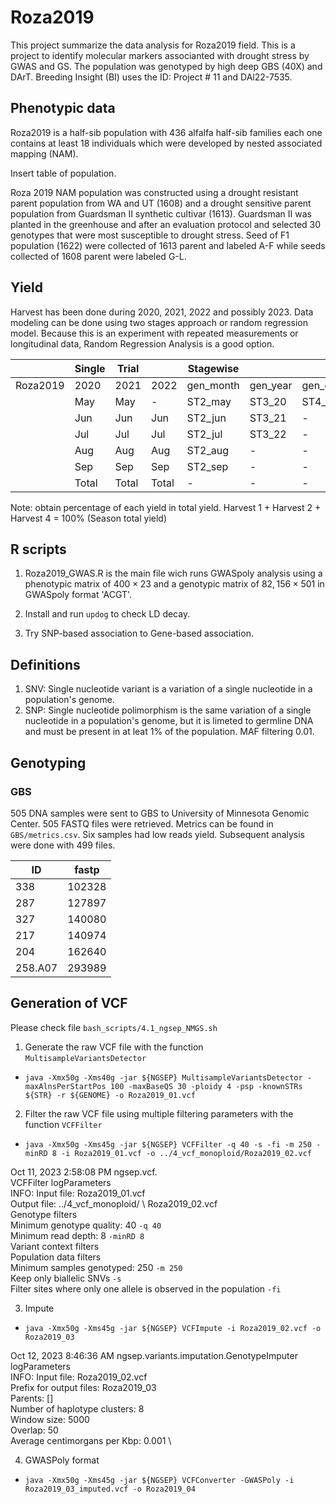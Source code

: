 # Roza2019

This project summarize the data analysis for Roza2019 field. This is a project to identify molecular markers associanted with drought stress by GWAS and GS. The population was genotyped by high deep GBS (40X) and DArT. Breeding Insight (BI) uses the ID: Project # 11 and DAl22-7535.  

## Phenotypic data

Roza2019 is a half-sib population with 436 alfalfa half-sib families each one contains at least 18 individuals which were developed by nested associated mapping (NAM).

Insert table of population.

Roza 2019 NAM population was constructed using a drought resistant parent population from WA and UT (1608) and a drought sensitive parent population from Guardsman II synthetic cultivar (1613). Guardsman II was planted in the greenhouse and after an evaluation protocol and selected 30 genotypes that were most susceptible to drought stress. Seed of F1 population (1622) were collected of 1613 parent and labeled A-F while seeds collected of 1608 parent were labeled G-L.

## Yield

Harvest has been done during 2020, 2021, 2022 and possibly 2023. Data modeling can be done using two stages approach or random regression model. Because this is an experiment with repeated measurements or longitudinal data, Random Regression Analysis is a good option.

|          | Single | Trial |       | Stagewise |          |             |
|----------|--------|-------|-------|-----------|----------|-------------|
| Roza2019 | 2020   | 2021  | 2022  | gen_month | gen_year | gen_overall |
|          | May    | May   | -     | ST2_may   | ST3_20   | ST4_Yi      |
|          | Jun    | Jun   | Jun   | ST2_jun   | ST3_21   | -           |
|          | Jul    | Jul   | Jul   | ST2_jul   | ST3_22   | -           |
|          | Aug    | Aug   | Aug   | ST2_aug   | -        | -           |
|          | Sep    | Sep   | Sep   | ST2_sep   | -        | -           |
|          | Total  | Total | Total | -         | -        | -           |

Note: obtain percentage of each yield in total yield.
Harvest 1 + Harvest 2 + Harvest 4 = 100% (Season total yield)

## R scripts

1. Roza2019_GWAS.R is the main file wich runs GWASpoly analysis using a phenotypic matrix of $400 \times 23$ and a genotypic matrix of $82,156 \times 501$ in GWASpoly format 'ACGT'.

2. Install and run `updog` to check LD decay.

3. Try SNP-based association to Gene-based association.

## Definitions

1. SNV: Single nucleotide variant is a variation of a single nucleotide in a population's genome.
2. SNP: Single nucleotide polimorphism is the same variation of a single nucleotide in a population's genome, but it is limeted to germline DNA and must be present in at leat 1% of the population. MAF filtering 0.01.

## Genotyping

### GBS

505 DNA samples were sent to GBS to University of Minnesota Genomic Center. 505 FASTQ files were retrieved. Metrics can be found in `GBS/metrics.csv`. Six samples had low reads yield. Subsequent analysis were done with 499 files.

| ID      | fastp  |
|---------|--------|
| 338     | 102328 |
| 287     | 127897 |
| 327     | 140080 |
| 217     | 140974 |
| 204     | 162640 |
| 258.A07 | 293989 |

## Generation of VCF

Please check file `bash_scripts/4.1_ngsep_NMGS.sh`

1. Generate the raw VCF file with the function `MultisampleVariantsDetector`

- `java -Xmx50g -Xms40g -jar ${NGSEP} MultisampleVariantsDetector -maxAlnsPerStartPos 100 -maxBaseQS 30 -ploidy 4 -psp -knownSTRs ${STR} -r ${GENOME} -o Roza2019_01.vcf `

2. Filter the raw VCF file using multiple filtering parameters with the function `VCFFilter`

- `java -Xmx50g -Xms45g -jar ${NGSEP} VCFFilter -q 40 -s -fi -m 250 -minRD 8 -i Roza2019_01.vcf -o ../4_vcf_monoploid/Roza2019_02.vcf`

Oct 11, 2023 2:58:08 PM ngsep.vcf. \
VCFFilter logParameters \
INFO: Input file: Roza2019_01.vcf \
Output file: ../4_vcf_monoploid/ \ Roza2019_02.vcf \
Genotype filters \
Minimum genotype quality: 40 `-q 40` \
Minimum read depth: 8 `-minRD 8`\
Variant context filters \
Population data filters \
Minimum samples genotyped: 250 `-m 250` \
Keep only biallelic SNVs `-s` \
Filter sites where only one allele is observed in the population `-fi`

3. Impute

- `java -Xmx50g -Xms45g -jar ${NGSEP} VCFImpute -i Roza2019_02.vcf -o Roza2019_03`

Oct 12, 2023 8:46:36 AM ngsep.variants.imputation.GenotypeImputer logParameters \
INFO: Input file: Roza2019_02.vcf \
Prefix for output files: Roza2019_03 \
Parents: [] \
Number of haplotype clusters: 8 \
Window size: 5000 \
Overlap: 50 \
Average centimorgans per Kbp: 0.001 \

4. GWASPoly format

- `java -Xmx50g -Xms45g -jar ${NGSEP} VCFConverter -GWASPoly -i Roza2019_03_imputed.vcf -o Roza2019_04`
